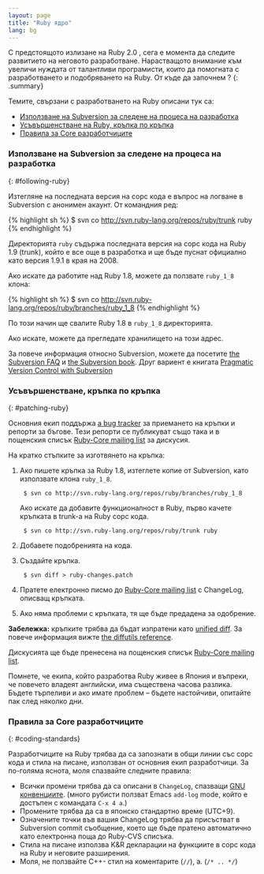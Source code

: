 ```yaml
---
layout: page
title: "Ruby ядро"
lang: bg
---
```


С предстоящото излизане на Ruby 2.0 , сега е момента да следите
развитието на неговото разработване. Нарастващото внимание към увеличи
нуждата от талантливи програмисти, които да помогната с разработването и
подобряването на Ruby. От къде да започнем ?
{: .summary}

Темите, свързани с разработването на Ruby описани тук са:

* [Използване на Subversion за следене на процеса на
  разработка](#following-ruby)
* [Усъвършенстване на Ruby, кръпка по кръпка](#patching-ruby)
* [Правила за Core разработчиците](#coding-standards)

### Използване на Subversion за следене на процеса на разработка
{: #following-ruby}

Изтегляне на последната версия на сорс кода е въпрос на логване в
Subversion с анонимен акаунт. От командния ред:

{% highlight sh %}
$ svn co http://svn.ruby-lang.org/repos/ruby/trunk ruby
{% endhighlight %}

Директорията `ruby` съдържа последната версия на сорс кода на Ruby 1.9
(trunk), който е все още в разработка и ще бъде пуснат официално като
версия 1.9.1 в края на 2008.

Ако искате да работите над Ruby 1.8, можете да ползвате `ruby_1_8`
клона:

{% highlight sh %}
$ svn co http://svn.ruby-lang.org/repos/ruby/branches/ruby_1_8
{% endhighlight %}

По този начин ще свалите Ruby 1.8 в `ruby_1_8` директорията.

Ако искате, можете да прегледате хранилището на този адрес.

За повече информация относно Subversion, можете да посетите [the
Subversion FAQ][1] и [the Subversion book][2]. Друг вариент е книгата
[Pragmatic Version Control with Subversion][3]

### Усъвършенстване, кръпка по кръпка
{: #patching-ruby}

Основния екип поддържа [a bug tracker][4] за приемането на кръпки и
репорти за бъгове. Тези репорти се публикуват също така и в пощенския
списък [Ruby-Core mailing list][mailing-lists] за дискусия.

На кратко стъпките за изготвянето на кръпка:

1.  Ако пишете кръпка за Ruby 1.8, изтеглете копие от Subversion, като
    използвате клона `ruby_1_8`.

         $ svn co http://svn.ruby-lang.org/repos/ruby/branches/ruby_1_8

    Ако искате да добавите функционалност в Ruby, първо качете кръпката
    в trunk-а на Ruby сорс кода.

         $ svn co http://svn.ruby-lang.org/repos/ruby/trunk ruby

2.  Добавете подобренията на кода.
3.  Създайте кръпка.

         $ svn diff > ruby-changes.patch

4.  Пратете електронно писмо до [Ruby-Core mailing list][mailing-lists]
    с ChangeLog, описващ кръпката.
5.  Ако няма проблеми с кръпката, тя ще бъде предадена за одобрение.

**Забележка:** кръпките трябва да бъдат изпратени като [unified
diff][5]. За повече информация вижте [the diffutils reference][6].

Дискусията ще бъде пренесена на пощенския списък
[Ruby-Core mailing list][mailing-lists].

Помнете, че екипа, който разработва Ruby живее в Япония и въпреки, че
повечето владеят английски, има съществена часова разлика. Бъдете
търпеливи и ако имате проблем – бъдете настойчиви, опитайте пак след
няколко дни.

### Правила за Core разработчиците
{: #coding-standards}

Разработчиците на Ruby трябва да са запознати в общи линии със сорс кода
и стила на писане, използван от основния екип разработчици. За по-голяма
яснота, моля спазвайте следните правила:

* Всички промени трябва да са описани в `ChangeLog`, спазващи [GNU
  конвенциите][7]. (много рубисти ползват Emacs `add-log` mode, който е
  достъпен с командата `C-x 4 a`.)
* Промените трябва да са в японско стандартно време (UTC+9).
* Означените точки във вашия ChangeLog трябва да присъстват в Subversion
  commit съобщение, което ще бъде пратено автоматично като електронна
  поща до Ruby-CVS списъка.
* Стила на писане използва K&amp;R декларации на функциите в сорс кода
  на Ruby и неговите разширения.
* Моля, не ползвайте C++- стил на коментарите (`//`), а. (`/* .. */`)



[mailing-lists]: /en/community/mailing-lists/
[1]: http://subversion.apache.org/faq.html
[2]: http://svnbook.org
[3]: http://www.pragmaticprogrammer.com/titles/svn/
[4]: https://bugs.ruby-lang.org/
[5]: http://www.gnu.org/software/diffutils/manual/html_node/Unified-Format.html
[6]: http://www.gnu.org/software/diffutils/manual/html_node/Merging-with-patch.html#Merging%20with%20patch
[7]: http://www.gnu.org/prep/standards/standards.html#Change-Logs
